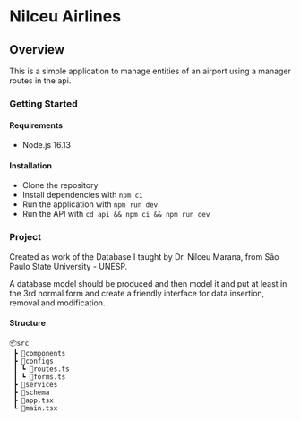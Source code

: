 # Nilceu Airlines

## Overview

This is a simple application to manage entities of an airport using a manager routes in the api.


### Getting Started

#### Requirements

- Node.js 16.13

#### Installation

- Clone the repository
- Install dependencies with `npm ci`
- Run the application with `npm run dev`
- Run the API with `cd api && npm ci && npm run dev`

### Project

Created as work of the Database I taught by Dr. Nilceu Marana, from São Paulo State University - UNESP.

A database model should be produced and then model it and put at least in the 3rd normal form and create a friendly interface for data insertion, removal and modification.

#### Structure
```
📦src
 ┣ 📂components
 ┣ 📂configs
 ┃ ┗ 📜routes.ts
 ┃ ┗ 📜forms.ts
 ┣ 📂services
 ┣ 📂schema
 ┣ 📜app.tsx
 ┗ 📜main.tsx
```
